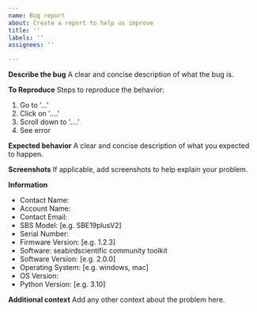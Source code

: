 ```yaml
---
name: Bug report
about: Create a report to help us improve
title: ''
labels: ''
assignees: ''

---
```


**Describe the bug**
A clear and concise description of what the bug is.

**To Reproduce**
Steps to reproduce the behavior:
1. Go to '...'
2. Click on '....'
3. Scroll down to '....'
4. See error

**Expected behavior**
A clear and concise description of what you expected to happen.

**Screenshots**
If applicable, add screenshots to help explain your problem.

**Information**
- Contact Name:
- Account Name:
- Contact Email:
- SBS Model: [e.g. SBE19plusV2]
- Serial Number:
- Firmware Version: [e.g. 1.2.3]
- Software: seabirdscientific community toolkit
- Software Version: [e.g. 2.0.0]
- Operating System: [e.g. windows, mac]
- OS Version:
- Python Version: [e.g. 3.10]

**Additional context**
Add any other context about the problem here.
